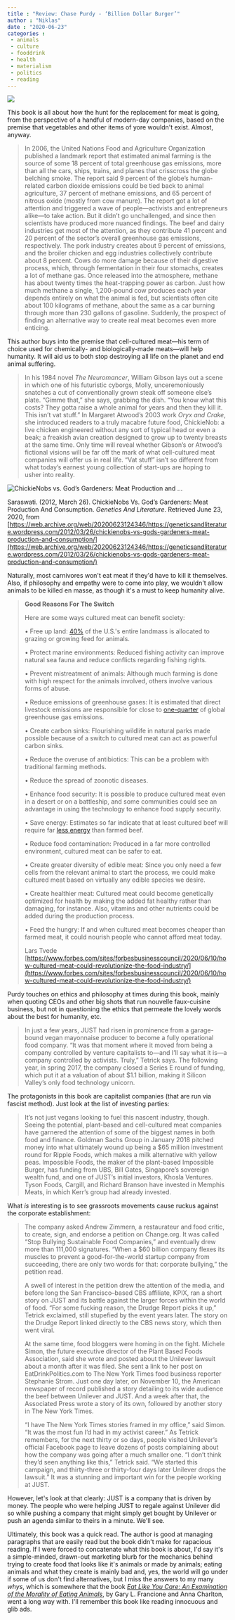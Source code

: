 ```yaml
---
title : "Review: Chase Purdy - ‘Billion Dollar Burger’"
author : "Niklas"
date : "2020-06-23"
categories : 
 - animals
 - culture
 - fooddrink
 - health
 - materialism
 - politics
 - reading
---
```


![](https://niklasblog.com/wp-content/9780525536949_c5396.jpg)

This book is all about how the hunt for the replacement for meat is going, from the perspective of a handful of modern-day companies, based on the premise that vegetables and other items of yore wouldn't exist. Almost, anyway.

> In 2006, the United Nations Food and Agriculture Organization published a landmark report that estimated animal farming is the source of some 18 percent of total greenhouse gas emissions, more than all the cars, ships, trains, and planes that crisscross the globe belching smoke. The report said 9 percent of the globe’s human-related carbon dioxide emissions could be tied back to animal agriculture, 37 percent of methane emissions, and 65 percent of nitrous oxide (mostly from cow manure). The report got a lot of attention and triggered a wave of people—activists and entrepreneurs alike—to take action. But it didn’t go unchallenged, and since then scientists have produced more nuanced findings. The beef and dairy industries get most of the attention, as they contribute 41 percent and 20 percent of the sector’s overall greenhouse gas emissions, respectively. The pork industry creates about 9 percent of emissions, and the broiler chicken and egg industries collectively contribute about 8 percent. Cows do more damage because of their digestive process, which, through fermentation in their four stomachs, creates a lot of methane gas. Once released into the atmosphere, methane has about twenty times the heat-trapping power as carbon. Just how much methane a single, 1,200-pound cow produces each year depends entirely on what the animal is fed, but scientists often cite about 100 kilograms of methane, about the same as a car burning through more than 230 gallons of gasoline. Suddenly, the prospect of finding an alternative way to create real meat becomes even more enticing.

This author buys into the premise that cell-cultured meat—his term of choice used for chemically- and biologically-made meats—will help humanity. It will aid us to both stop destroying all life on the planet and end animal suffering.

> In his 1984 novel _The Neuromancer_, William Gibson lays out a scene in which one of his futuristic cyborgs, Molly, unceremoniously snatches a cut of conventionally grown steak off someone else’s plate. “Gimme that,” she says, grabbing the dish. “You know what this costs? They gotta raise a whole animal for years and then they kill it. This isn’t vat stuff.” In Margaret Atwood’s 2003 work _Oryx and Crake_, she introduced readers to a truly macabre future food, ChickieNob: a live chicken engineered without any sort of typical head or even a beak; a freakish avian creation designed to grow up to twenty breasts at the same time. Only time will reveal whether Gibson’s or Atwood’s fictional visions will be far off the mark of what cell-cultured meat companies will offer us in real life. “Vat stuff” isn’t so different from what today’s earnest young collection of start-ups are hoping to usher into reality.

![ChickieNobs vs. God’s Gardeners: Meat Production and ...](https://external-content.duckduckgo.com/iu/?u=http%3A%2F%2Fgeneticsandliterature.files.wordpress.com%2F2012%2F03%2Fengl-243-chickienob1.jpg%3Fw%3D497&f=1&nofb=1)

Saraswati. (2012, March 26). ChickieNobs Vs. God’s Gardeners: Meat Production And Consumption. _Genetics And Literature_. Retrieved June 23, 2020, from [https://web.archive.org/web/20200623124346/https://geneticsandliterature.wordpress.com/2012/03/26/chickienobs-vs-gods-gardeners-meat-production-and-consumption/](https://web.archive.org/web/20200623124346/https://geneticsandliterature.wordpress.com/2012/03/26/chickienobs-vs-gods-gardeners-meat-production-and-consumption/)

Naturally, most carnivores won't eat meat if they'd have to kill it themselves. Also, if philosophy and empathy were to come into play, we wouldn't allow animals to be killed en masse, as though it's a must to keep humanity alive.

> **Good Reasons For The Switch**
> 
> Here are some ways cultured meat can benefit society:
> 
> • Free up land: [40%](https://www.bloomberg.com/graphics/2018-us-land-use/ "https://www.bloomberg.com/graphics/2018-us-land-use/") of the U.S.'s entire landmass is allocated to grazing or growing feed for animals.
> 
> • Protect marine environments: Reduced fishing activity can improve natural sea fauna and reduce conflicts regarding fishing rights.
> 
> • Prevent mistreatment of animals: Although much farming is done with high respect for the animals involved, others involve various forms of abuse.
> 
> • Reduce emissions of greenhouse gases: It is estimated that direct livestock emissions are responsible for close to [one-quarter](https://onlinelibrary.wiley.com/doi/abs/10.1111/gcb.13975 "https://onlinelibrary.wiley.com/doi/abs/10.1111/gcb.13975") of global greenhouse gas emissions.
> 
> • Create carbon sinks: Flourishing wildlife in natural parks made possible because of a switch to cultured meat can act as powerful carbon sinks.
> 
> • Reduce the overuse of antibiotics: This can be a problem with traditional farming methods.
> 
> • Reduce the spread of zoonotic diseases.
> 
> • Enhance food security: It is possible to produce cultured meat even in a desert or on a battleship, and some communities could see an advantage in using the technology to enhance food supply security.
> 
> • Save energy: Estimates so far indicate that at least cultured beef will require far [less energy](https://www.researchgate.net/publication/51227788_Environmental_Impacts_of_Cultured_Meat_Production "https://www.researchgate.net/publication/51227788_Environmental_Impacts_of_Cultured_Meat_Production") than farmed beef.
> 
> • Reduce food contamination: Produced in a far more controlled environment, cultured meat can be safer to eat.
> 
> • Create greater diversity of edible meat: Since you only need a few cells from the relevant animal to start the process, we could make cultured meat based on virtually any edible species we desire.
> 
> • Create healthier meat: Cultured meat could become genetically optimized for health by making the added fat healthy rather than damaging, for instance. Also, vitamins and other nutrients could be added during the production process.
> 
> • Feed the hungry: If and when cultured meat becomes cheaper than farmed meat, it could nourish people who cannot afford meat today.
> 
> Lars Tvede [https://www.forbes.com/sites/forbesbusinesscouncil/2020/06/10/how-cultured-meat-could-revolutionize-the-food-industry/](https://www.forbes.com/sites/forbesbusinesscouncil/2020/06/10/how-cultured-meat-could-revolutionize-the-food-industry/)

<script note="" src="https://cdn.jsdelivr.net/gh/Blogger-Peer-Review/quotebacks@1/quoteback.js"></script>

Purdy touches on ethics and philosophy at times during this book, mainly when quoting CEOs and other big shots that run nouvelle faux-cuisine business, but not in questioning the ethics that permeate the lovely words about the best for humanity, etc.

> In just a few years, JUST had risen in prominence from a garage-bound vegan mayonnaise producer to become a fully operational food company. “It was that moment where it moved from being a company controlled by venture capitalists to—and I’ll say what it is—a company controlled by activists. Truly,” Tetrick says. The following year, in spring 2017, the company closed a Series E round of funding, which put it at a valuation of about $1.1 billion, making it Silicon Valley’s only food technology unicorn.

The protagonists in this book are capitalist companies (that are run via fascist method). Just look at the list of investing parties:

> It’s not just vegans looking to fuel this nascent industry, though. Seeing the potential, plant-based and cell-cultured meat companies have garnered the attention of some of the biggest names in both food and finance. Goldman Sachs Group in January 2018 pitched money into what ultimately wound up being a $65 million investment round for Ripple Foods, which makes a milk alternative with yellow peas. Impossible Foods, the maker of the plant-based Impossible Burger, has funding from UBS, Bill Gates, Singapore’s sovereign wealth fund, and one of JUST’s initial investors, Khosla Ventures. Tyson Foods, Cargill, and Richard Branson have invested in Memphis Meats, in which Kerr’s group had already invested.

What _is_ interesting is to see grassroots movements cause ruckus against the corporate establishment:

> The company asked Andrew Zimmern, a restaurateur and food critic, to create, sign, and endorse a petition on Change.org. It was called “Stop Bullying Sustainable Food Companies,” and eventually drew more than 111,000 signatures. “When a $60 billion company flexes its muscles to prevent a good-for-the-world startup company from succeeding, there are only two words for that: corporate bullying,” the petition read.  
>   
> A swell of interest in the petition drew the attention of the media, and before long the San Francisco–based CBS affiliate, KPIX, ran a short story on JUST and its battle against the larger forces within the world of food. “For some fucking reason, the Drudge Report picks it up,” Tetrick exclaimed, still stupefied by the event years later. The story on the Drudge Report linked directly to the CBS news story, which then went viral.  
>   
> At the same time, food bloggers were homing in on the fight. Michele Simon, the future executive director of the Plant Based Foods Association, said she wrote and posted about the Unilever lawsuit about a month after it was filed. She sent a link to her post on EatDrinkPolitics.com to The New York Times food business reporter Stephanie Strom. Just one day later, on November 10, the American newspaper of record published a story detailing to its wide audience the beef between Unilever and JUST. And a week after that, the Associated Press wrote a story of its own, followed by another story in The New York Times.  
>   
> “I have The New York Times stories framed in my office,” said Simon. “It was the most fun I’d had in my activist career.” As Tetrick remembers, for the next thirty or so days, people visited Unilever’s official Facebook page to leave dozens of posts complaining about how the company was going after a much smaller one. “I don’t think they’d seen anything like this,” Tetrick said. “We started this campaign, and thirty-three or thirty-four days later Unilever drops the lawsuit.” It was a stunning and important win for the people working at JUST.

However, let's look at that clearly: JUST is a company that is driven by money. The people who were helping JUST to regale against Unilever did so while pushing a company that might simply get bought by Unilever or push an agenda similar to theirs in a minute. We'll see.

Ultimately, this book was a quick read. The author is good at managing paragraphs that are easily read but the book didn't make for rapacious reading. If I were forced to concatenate what this book is about, I'd say it's a simple-minded, drawn-out marketing blurb for the mechanics behind trying to create food that looks like it's animals or made by animals; eating animals and what they create is mainly bad and, yes, the world will go under if some of us don't find alternatives, but I miss the answers to my many _whys_, which is somewhere that the book _[Eat Like You Care: An Examination of the Morality of Eating Animals](https://niklasblog.com/?p=13878)_, by Gary L. Francione and Anna Charlton, went a long way with. I'll remember this book like reading innocuous and glib ads.

